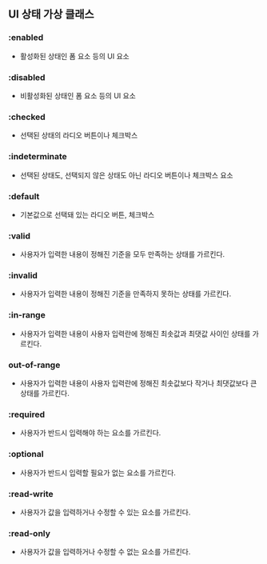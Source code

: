 ## UI 상태 가상 클래스

### :enabled

- 활성화된 상태인 폼 요소 등의 UI 요소

### :disabled

- 비활성화된 상태인 폼 요소 등의 UI 요소

### :checked

- 선택된 상태의 라디오 버튼이나 체크박스

### :indeterminate

- 선택된 상태도, 선택되지 않은 상태도 아닌 라디오 버튼이나 체크박스 요소

### :default

- 기본값으로 선택돼 있는 라디오 버튼, 체크박스

### :valid

- 사용자가 입력한 내용이 정해진 기준을 모두 만족하는 상태를 가르킨다.

### :invalid

- 사용자가 입력한 내용이 정해진 기준을 만족하지 못하는 상태를 가르킨다.

### :in-range

- 사용자가 입력한 내용이 사용자 입력란에 정해진 최솟값과 최댓값 사이인 상태를 가르킨다.

### out-of-range

- 사용자가 입력한 내용이 사용자 입력란에 정해진 최솟값보다 작거나 최댓값보다 큰 상태를 가르킨다.

### :required

- 사용자가 반드시 입력해야 하는 요소를 가르킨다.

### :optional

- 사용자가 반드시 입력할 필요가 없는 요소를 가르킨다.

### :read-write

- 사용자가 값을 입력하거나 수정할 수 있는 요소를 가르킨다.

### :read-only

- 사용자가 값을 입력하거나 수정할 수 없는 요소를 가르킨다.
